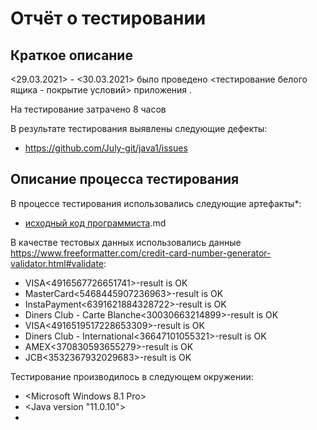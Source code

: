 # Отчёт о тестировании <Credit Card Number Validator>

## Краткое описание

<29.03.2021> - <30.03.2021> было проведено <тестирование белого ящика - покрытие условий> приложения <Credit Card Number Validator>.

На тестирование затрачено 8 часов

В результате тестирования выявлены следующие дефекты:
* <https://github.com/July-git/java1/issues>


## Описание процесса тестирования

В процессе тестирования использовались следующие артефакты*:
* [исходный код программиста](https://github.com/netology-code/javaqa-homeworks/tree/master/intro).md

В качестве тестовых данных использовались данные <https://www.freeformatter.com/credit-card-number-generator-validator.html#validate>:
* VISA<4916567726651741>-result is OK
* MasterCard<5468445907236963>-result is OK
* InstaPayment<6391621884328722>-result is OK
* Diners Club - Carte Blanche<30030663214899>-result is OK
* VISA<4916519517228653309>-result is OK
* Diners Club - International<36647101055321>-result is OK
* AMEX<370830593655279>-result is OK
* JCB<3532367932029683>-result is OK

Тестирование производилось в следующем окружении:
* <Microsoft Windows 8.1 Pro>
* <Java version "11.0.10">
* <Google Chrome>
